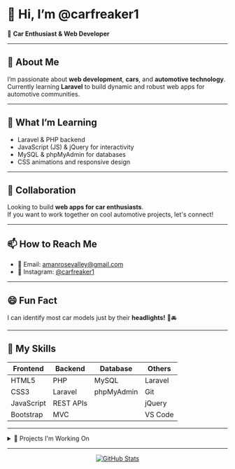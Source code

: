 # 👋 Hi, I’m @carfreaker1

🚗 **Car Enthusiast & Web Developer**

---

## 👀 About Me
I’m passionate about **web development**, **cars**, and **automotive technology**.  
Currently learning **Laravel** to build dynamic and robust web apps for automotive communities.

---

## 🌱 What I’m Learning
- Laravel & PHP backend  
- JavaScript (JS) & jQuery for interactivity  
- MySQL & phpMyAdmin for databases  
- CSS animations and responsive design  

---

## 💞️ Collaboration
Looking to build **web apps for car enthusiasts**.  
If you want to work together on cool automotive projects, let's connect!

---

## 📫 How to Reach Me
- 📧 Email: [amanrosevalley@gmail.com](mailto:amanrosevalley@gmail.com)  
- 📸 Instagram: [@carfreaker1](https://www.instagram.com/carfreaker1)  

---

## 😄 Fun Fact
I can identify most car models just by their **headlights!** 🔦🚘

---

## 🚀 My Skills
| Frontend | Backend | Database | Others |
| --- | --- | --- | --- |
| HTML5 | PHP | MySQL | Laravel |
| CSS3 | Laravel | phpMyAdmin | Git |
| JavaScript | REST APIs | | jQuery |
| Bootstrap | MVC | | VS Code |

---

<details>
<summary>🔧 Projects I'm Working On</summary>

- Laravel-powered car community app (beta)  
- Custom dashboard for car tuning stats  
- Interactive car model gallery with filters  

</details>

---

<p align="center">
  <a href="https://github.com/carfreaker1" target="_blank">
    <img src="https://github-readme-stats.vercel.app/api?username=carfreaker1&show_icons=true&theme=radical" alt="GitHub Stats" />
  </a>
</p>

